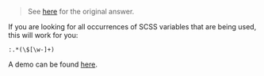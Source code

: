 
> See [here](https://stackoverflow.com/a/73921130/6456163) for the original answer.

If you are looking for all occurrences of SCSS variables that are being used, this will work for you:

```regex
:.*(\$[\w-]+)
```

A demo can be found [here](https://regex101.com/r/WtyoF6/2).
